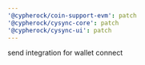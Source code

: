 ```yaml
---
'@cypherock/coin-support-evm': patch
'@cypherock/cysync-core': patch
'@cypherock/cysync-ui': patch
---
```


send integration for wallet connect
